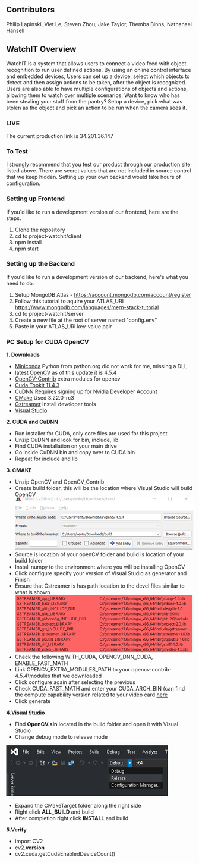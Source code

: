 ## Contributors

Philip Lapinski, Viet Le, Steven Zhou, Jake Taylor, Themba Binns, Nathanael Hansell


## WatchIT Overview
WatchIT is a system that allows users to connect a video feed with object recognition to run user defined actions. By using an online control interface and embedded devices, Users can set up a device, select which objects to detect and then assign actions to be taken, after the object is recognized. Users are also able to have multiple configurations of objects and actions, allowing them to watch over multiple scenarios. Want to know who has been stealing your stuff from the pantry? Setup a device, pick what was stolen as the object and pick an action to be run when the camera sees it.

### LIVE
The current production link is 34.201.36.147

### To Test
I strongly recommend that you test our product through our production site listed above. There are secret values that are not included in source control that we keep hidden. Setting up your own backend would take hours of configuration.

### Setting up Frontend
If you'd like to run a development version of our frontend, here are the steps.
1. Clone the repository
2. cd to project-watchit/client
3. npm install
4. npm start

### Setting up the Backend
If you'd like to run a development version of our backend, here's what you need to do.
1. Setup MongoDB Atlas - https://account.mongodb.com/account/register
2. Follow this tutorial to aquire your ATLAS_URI https://www.mongodb.com/languages/mern-stack-tutorial
3. cd to project-watchit/server
4. Create a new file at the root of server named "config.env"
5. Paste in your ATLAS_URI key-value pair

### PC Setup for CUDA OpenCV

**1. Downloads** 
* [Miniconda](https://docs.conda.io/en/latest/miniconda.html) Python from python.org did not work for me, missing a DLL
* latest [OpenCV](https://opencv.org/releases/) as of this update it is 4.5.4
* [OpenCV-Contrib](https://github.com/opencv/opencv_contrib/tree/4.5.4) extra modules for opencv
* [Cuda Tookit 11.4.3](https://developer.nvidia.com/cuda-11-4-3-download-archive?target_os=Windows&target_arch=x86_64&target_version=11&target_type=exe_local) 
* [CuDNN](https://developer.nvidia.com/rdp/cudnn-archive) Requires signing up for Nvidia Developer Account
* [CMake](https://cmake.org/download/) Used 3.22.0-rc3
* [Gstreamer](https://gstreamer.freedesktop.org/data/pkg/windows/1.18.5/mingw/gstreamer-1.0-devel-mingw-x86_64-1.18.5.msi) Install developer tools
* [Visual Studio](https://visualstudio.microsoft.com/downloads/)

**2. CUDA and CuDNN**
* Run installer for CUDA, only core files are used for this project
* Unzip CuDNN and look for bin, include, lib
* Find CUDA installation on your main drive
* Go inside CuDNN bin and copy over to CUDA bin
* Repeat for include and lib

**3. CMAKE**
* Unzip OpenCV and OpenCV_Contrib
* Create build folder, this will be the location where Visual Studio will build OpenCV
![CMAKE Location](readME/CMakeFolder.png)
* Source is location of your openCV folder and build is location of your build folder
* Install numpy to the environment where you will be installing OpenCV
* Click configure specify your version of Visual Studio as generator and Finish
* Ensure that Gstreamer is has path location to the devel files similar to what is shown
![Gstreamer](readME/Gstreamer.png)
* Check the following WITH_CUDA, OPENCV_DNN_CUDA, ENABLE_FAST_MATH
* Link OPENCV_EXTRA_MODULES_PATH to your opencv-contrib-4.5.4\modules that we downloaded
* Click configure again after selecting the previous
* Check CUDA_FAST_MATH and enter your CUDA_ARCH_BIN (can find the compute capability version related to your video card [here](https://en.wikipedia.org/wiki/CUDA)
* Click generate

**4.Visual Studio**
* Find **OpenCV.sln** located in the build folder and open it with Visual Studio
* Change debug mode to release mode 

![release](readME/vsrelease.png)
* Expand the CMakeTarget folder along the right side
* Right click **ALL_BUILD** and build
* After completion right click **INSTALL** and build

**5.Verify**
* import CV2
* cv2.__version__
* cv2.cuda.getCudaEnabledDeviceCount()
